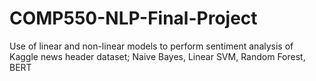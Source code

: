 # COMP550-NLP-Final-Project
Use of linear and non-linear models to perform sentiment analysis of Kaggle news header dataset; Naive Bayes, Linear SVM, Random Forest, BERT
